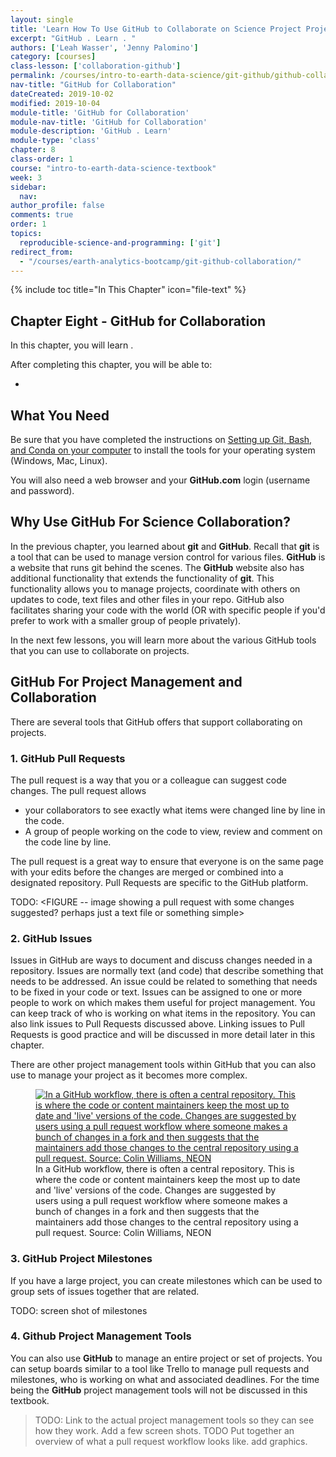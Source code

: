 ```yaml
---
layout: single
title: 'Learn How To Use GitHub to Collaborate on Science Project Projects'
excerpt: "GitHub . Learn . "
authors: ['Leah Wasser', 'Jenny Palomino']
category: [courses]
class-lesson: ['collaboration-github']
permalink: /courses/intro-to-earth-data-science/git-github/github-collaboration/
nav-title: "GitHub for Collaboration"
dateCreated: 2019-10-02
modified: 2019-10-04
module-title: 'GitHub for Collaboration'
module-nav-title: 'GitHub for Collaboration'
module-description: 'GitHub . Learn'
module-type: 'class'
chapter: 8
class-order: 1
course: "intro-to-earth-data-science-textbook"
week: 3
sidebar:
  nav:
author_profile: false
comments: true
order: 1
topics:
  reproducible-science-and-programming: ['git']
redirect_from:
  - "/courses/earth-analytics-bootcamp/git-github-collaboration/"
---
```

{% include toc title="In This Chapter" icon="file-text" %}

<div class='notice--success' markdown="1">

## <i class="fa fa-ship" aria-hidden="true"></i> Chapter Eight - GitHub for Collaboration

In this chapter, you will learn .

After completing this chapter, you will be able to:

*


## <i class="fa fa-check-square-o fa-2" aria-hidden="true"></i> What You Need

Be sure that you have completed the instructions on <a href="{{ site.url }}/workshops/setup-earth-analytics-python/setup-git-bash-conda/">Setting up Git, Bash, and Conda on your computer</a> to install the tools for your operating system (Windows, Mac, Linux).

You will also need a web browser and your **GitHub.com** login (username and password).

</div>

## Why Use GitHub For Science Collaboration?

In the previous chapter, you learned about **git** and **GitHub**. Recall that **git** is a
tool that can be used to manage version control for various files. **GitHub** is a
website that runs git behind the scenes. The **GitHub** website also has additional
functionality that extends the functionality of **git**. This functionality allows
you to manage projects, coordinate with others on updates to code, text files
and other files in your repo. GitHub also facilitates sharing your code with the
world (OR with specific people if you'd prefer to work with a smaller group of people privately).

In the next few lessons, you will learn more about the various GitHub tools that you
can use to collaborate on projects.

## GitHub For Project Management and Collaboration

There are several tools that GitHub offers that support collaborating on projects.

### 1. GitHub Pull Requests

The pull request is a way that you or a colleague can suggest code changes. The pull request allows
   * your collaborators to see exactly what items were changed line by line in the code.
   * A group of people working on the code to view, review and comment on the code line by line.

The pull request is a great way to ensure that everyone is on the same page with your edits before the changes are merged or combined into a designated repository. Pull Requests are specific to the GitHub platform.

TODO: <FIGURE -- image showing a pull request with some changes suggested? perhaps just a text file or something simple>

### 2. GitHub Issues

Issues in GitHub are ways to document and discuss changes needed in a repository.
Issues are normally text (and code) that describe something that needs to be
addressed. An issue could be related to something that needs to be fixed in your
code or text. Issues can be assigned to one or more people to work on which
makes them useful for project management. You can keep track of who is working
on what items in the repository. You can also link issues to Pull Requests
discussed above. Linking issues to Pull Requests is good practice and will be
discussed in more detail later in this chapter.

There are other project management tools within GitHub that you can also use to
manage your project as it becomes more complex.


<figure>
   <a href="{{ site.url }}/images/earth-analytics/git-version-control/git-push-pull-flow-neon.png">
   <img src="{{ site.url }}/images/earth-analytics/git-version-control/git-push-pull-flow-neon.png" alt="In a GitHub workflow, there is often a central repository. This is where the code or content maintainers keep the most up to date and 'live' versions of the code. Changes are suggested by users using a pull request workflow where someone makes a bunch of changes in a fork and then suggests that the maintainers add those changes to the central repository using a pull request. Source: Colin Williams, NEON"></a>
   <figcaption>In a GitHub workflow, there is often a central repository. This is where the code or content maintainers keep the most up to date and 'live' versions of the code. Changes are suggested by users using a pull request workflow where someone makes a bunch of changes in a fork and then suggests that the maintainers add those changes to the central repository using a pull request.  Source: Colin Williams, NEON
   </figcaption>
</figure>


### 3. GitHub Project Milestones

If you have a large project, you can create milestones which can be used to
group sets of issues together that are related.

TODO: screen shot of milestones

### 4. Github Project Management Tools

You can also use **GitHub** to manage an entire project or set of projects. You can 
setup boards similar to a tool like Trello to manage pull requests and milestones,
who is working on what and associated deadlines. For the time being the **GitHub**
project management tools will not be discussed in this textbook.

> TODO: Link to the actual project management tools so they can see how they work. Add a few screen shots.
> TODO Put together an overview of what a pull request workflow looks like. add graphics.






